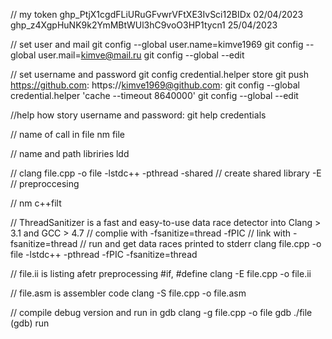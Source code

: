 // my token
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	02/04/2023
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	25/04/2023

// set user and mail
git config --global user.name=kimve1969
git config --global user.mail=kimve@mail.ru
git config --global --edit


// set username and password
git config credential.helper store
git push
https://github.com: <username>
https://kimve1969@github.com: <password>
git config --global credential.helper 'cache --timeout 8640000'
git config --global --edit


//help how story username and password:
git help credentials

// name of call in file
nm file

// name and path libriries
ldd <file>

//
clang file.cpp -o file -lstdc++ -pthread
-shared // create shared library
-E // preproccesing

// 
nm <file>
c++filt <simbol from file>

// ThreadSanitizer is a fast and easy-to-use data race detector into Clang > 3.1 and GCC > 4.7
// complie with -fsanitize=thread -fPIC
// link with -fsanitize=thread
// run and get data races printed to stderr
clang file.cpp -o file -lstdc++ -pthread -fPIC -fsanitize=thread

// file.ii is listing afetr preprocessing #if, #define 
clang -E file.cpp -o file.ii

// file.asm is assembler code
clang -S file.cpp -o file.asm

// compile debug version and run in gdb
clang -g file.cpp -o file
gdb ./file
(gdb) run